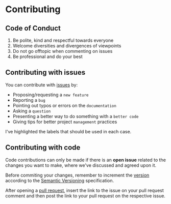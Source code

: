 # Contributing

## Code of Conduct

1. Be polite, kind and respectful towards everyone
2. Welcome diversities and divergences of viewpoints
4. Do not go offtopic when commenting on issues
3. Be professional and do your best

## Contributing with issues

You can contribute with [issues][issues] by:

* Proposing/requesting a `new feature`
* Reporting a `bug`
* Pointing out typos or errors on the `documentation`
* Asking a `question`
* Presenting a better way to do something with a `better code`
* Giving tips for better project `management` practices

I've highlighted the labels that should be used in each case.

## Contributing with code

Code contributions can only be made if there is an **open issue** related to the
changes you want to make, where we've discussed and agreed upon it.

Before commiting your changes, remember to increment the [version][version]
according to the [Semantic Versioning][semver] specification.

After opening a [pull request][pulls], insert the link to the issue on your pull
request comment and then post the link to your pull request on the respective
issue.

[issues]: https://github.com/arthurpaulino/miraiml/issues
[version]: miraiml/__init__.py#L18
[semver]: https://semver.org/
[pulls]: https://github.com/arthurpaulino/miraiml/pulls
